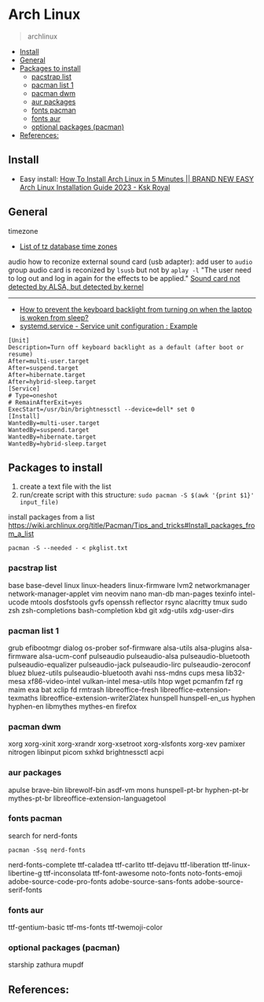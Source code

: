 # Arch Linux

> archlinux

<!-- toc -->

- [Install](#install)
- [General](#general)
- [Packages to install](#packages-to-install)
  - [pacstrap list](#pacstrap-list)
  - [pacman list 1](#pacman-list-1)
  - [pacman dwm](#pacman-dwm)
  - [aur packages](#aur-packages)
  - [fonts pacman](#fonts-pacman)
  - [fonts aur](#fonts-aur)
  - [optional packages (pacman)](#optional-packages-pacman)
- [References:](#references)

<!-- tocstop -->

## Install

- Easy install: [How To Install Arch Linux in 5 Minutes || BRAND NEW EASY Arch Linux Installation Guide 2023 - Ksk Royal](https://www.youtube.com/watch?v=e-4YOymosJo)

## General

timezone
- [List of tz database time zones](https://en.wikipedia.org/wiki/List_of_tz_database_time_zones)

audio
how to reconize external sound card (usb adapter):
add user to `audio` group
audio card is reconized by `lsusb` but not by `aplay -l`
"The user need to log out and log in again for the effects to be applied."
[Sound card not detected by ALSA, but detected by kernel](https://unix.stackexchange.com/questions/214514/sound-card-not-detected-by-alsa-but-detected-by-kernel)

---

- [How to prevent the keyboard backlight from turning on when the laptop is woken from sleep?](https://askubuntu.com/questions/1028368/how-to-prevent-the-keyboard-backlight-from-turning-on-when-the-laptop-is-woken-f)
- [systemd.service - Service unit configuration : Example](https://jlk.fjfi.cvut.cz/arch/manpages/man/systemd.service.5#EXAMPLES)

```
[Unit]
Description=Turn off keyboard backlight as a default (after boot or resume)
After=multi-user.target
After=suspend.target
After=hibernate.target
After=hybrid-sleep.target
[Service]
# Type=oneshot
# RemainAfterExit=yes
ExecStart=/usr/bin/brightnessctl --device=dell* set 0
[Install]
WantedBy=multi-user.target
WantedBy=suspend.target
WantedBy=hibernate.target
WantedBy=hybrid-sleep.target
```



## Packages to install

1) create a text file with the list
2) run/create script with this structure: `sudo pacman -S $(awk '{print $1}'  input_file)`

install packages from a list https://wiki.archlinux.org/title/Pacman/Tips_and_tricks#Install_packages_from_a_list
```
pacman -S --needed - < pkglist.txt
```


### pacstrap list

base
base-devel
linux
linux-headers
linux-firmware
lvm2
networkmanager
network-manager-applet
vim
neovim
nano
man-db
man-pages
texinfo
intel-ucode
mtools
dosfstools
gvfs
openssh
reflector
rsync
alacritty
tmux
sudo
zsh
zsh-completions
bash-completion
kbd
git
xdg-utils
xdg-user-dirs

### pacman list 1

grub
efibootmgr
dialog
os-prober
sof-firmware
alsa-utils
alsa-plugins
alsa-firmware
alsa-ucm-conf
pulseaudio
pulseaudio-alsa
pulseaudio-bluetooth
pulseaudio-equalizer
pulseaudio-jack
pulseaudio-lirc
pulseaudio-zeroconf
bluez
bluez-utils
pulseaudio-bluetooth
avahi
nss-mdns
cups
mesa
lib32-mesa
xf86-video-intel
vulkan-intel
mesa-utils
htop
wget
pcmanfm
fzf
rg
maim
exa
bat
xclip
fd
rmtrash
libreoffice-fresh
libreoffice-extension-texmaths
libreoffice-extension-writer2latex
hunspell
hunspell-en_us
hyphen
hyphen-en
libmythes
mythes-en
firefox


### pacman dwm

xorg
xorg-xinit
xorg-xrandr
xorg-xsetroot
xorg-xlsfonts
xorg-xev
pamixer
nitrogen
libinput
picom
sxhkd
brightnessctl
acpi

### aur packages

apulse
brave-bin
librewolf-bin
asdf-vm
mons
hunspell-pt-br
hyphen-pt-br
mythes-pt-br
libreoffice-extension-languagetool

### fonts pacman

search for nerd-fonts
```
pacman -Ssq nerd-fonts
```

nerd-fonts-complete
ttf-caladea
ttf-carlito
ttf-dejavu
ttf-liberation
ttf-linux-libertine-g
ttf-inconsolata
ttf-font-awesome
noto-fonts
noto-fonts-emoji
adobe-source-code-pro-fonts
adobe-source-sans-fonts
adobe-source-serif-fonts


### fonts aur

ttf-gentium-basic
ttf-ms-fonts
ttf-twemoji-color

### optional packages (pacman)

starship
zathura
mupdf

## References:

[1]: https://unix.stackexchange.com/questions/587630/how-to-install-packages-with-pacman-from-a-list-contained-in-a-text-file#587698
